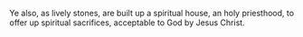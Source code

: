 Ye also, as lively stones, are built up a spiritual house, an holy priesthood, to offer up spiritual sacrifices, acceptable to God by Jesus Christ.
